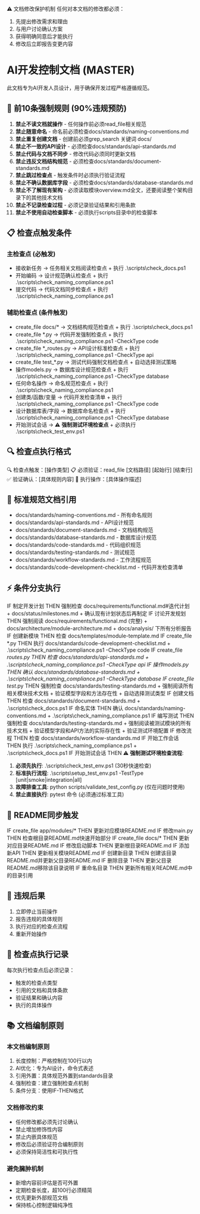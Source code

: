 ⚠️ 文档修改保护机制
任何对本文档的修改都必须：
1. 先提出修改需求和理由
2. 与用户讨论确认方案  
3. 获得明确同意后才能执行
4. 修改后立即报告变更内容

# AI开发控制文档 (MASTER)

此文档专为AI开发人员设计，用于确保开发过程严格遵循规范。

## 🚨 前10条强制规则 (90%违规预防)

1. **禁止不读文档就操作** - 任何操作前必须read_file相关规范
2. **禁止随意命名** - 命名前必须检查docs/standards/naming-conventions.md
3. **禁止重复创建文档** - 创建前必须grep_search 关键词 docs/
4. **禁止不一致的API设计** - 必须检查docs/standards/api-standards.md
5. **禁止代码与文档不同步** - 修改代码必须同时更新文档
6. **禁止违反文档结构规范** - 必须检查docs/standards/document-standards.md
7. **禁止跳过检查点** - 触发条件时必须执行验证流程
8. **禁止不确认数据库字段** - 必须检查docs/standards/database-standards.md
9. **禁止不了解现有架构** - 必须读取模块overview.md全文，还要阅读整个架构目录下的其他技术文档
10. **禁止不记录检查过程** - 必须记录验证结果和引用条款
11. **禁止不使用自动检查脚本** - 必须执行scripts目录中的检查脚本

## 📋 检查点触发条件

### 主检查点 (必触发)
- 接收新任务 → 任务相关文档阅读检查点 + 执行 .\scripts\check_docs.ps1
- 开始编码 → 设计规范确认检查点 + 执行 .\scripts\check_naming_compliance.ps1
- 提交代码 → 代码文档同步检查点 + 执行 .\scripts\check_naming_compliance.ps1

### 辅助检查点 (条件触发)
- create_file docs/* → 文档结构规范检查点 + 执行 .\scripts\check_docs.ps1
- create_file *.py → 代码开发强制检查点 + 执行 .\scripts\check_naming_compliance.ps1 -CheckType code
- create_file *_routes.py → API设计标准检查点 + 执行 .\scripts\check_naming_compliance.ps1 -CheckType api
- create_file test_*.py → 测试代码强制文档检查点 + 自动选择测试策略
- 操作models.py → 数据库设计规范检查点 + 执行 .\scripts\check_naming_compliance.ps1 -CheckType database
- 任何命名操作 → 命名规范检查点 + 执行 .\scripts\check_naming_compliance.ps1
- 创建类/函数/变量 → 代码开发检查清单 + 执行 .\scripts\check_naming_compliance.ps1 -CheckType code
- 设计数据库表/字段 → 数据库命名检查点 + 执行 .\scripts\check_naming_compliance.ps1 -CheckType database
- 开始测试会话 → ⚠️ **强制测试环境检查点** + 必须执行 .\scripts\check_test_env.ps1

## 🔍 检查点执行格式
🔍 检查点触发：[操作类型]
📋 必须验证：read_file [文档路径] [起始行] [结束行]
✅ 验证确认：[具体规则内容]
🚫 执行操作：[具体操作描述]

## 📁 标准规范文档引用
- docs/standards/naming-conventions.md - 所有命名规则
- docs/standards/api-standards.md - API设计规范  
- docs/standards/document-standards.md - 文档结构规范
- docs/standards/database-standards.md - 数据库设计规范
- docs/standards/code-standards.md - 代码组织规范
- docs/standards/testing-standards.md - 测试规范
- docs/standards/workflow-standards.md - 工作流程规范
- docs/standards/code-development-checklist.md - 代码开发检查清单

## ⚡ 条件分支执行
IF 制定开发计划 THEN 强制检查 docs/requirements/functional.md#迭代计划 + docs/status/milestones.md + 确认现有计划状态后再制定
IF 讨论开发规划 THEN 强制阅读 docs/requirements/functional.md (完整) + docs/architecture/module-architecture.md + docs/analysis/ 下所有分析报告
IF 创建新模块 THEN 检查 docs/templates/module-template.md
IF create_file *.py THEN 执行 docs/standards/code-development-checklist.md + .\scripts\check_naming_compliance.ps1 -CheckType code
IF create_file *_routes.py THEN 检查 docs/standards/api-standards.md + .\scripts\check_naming_compliance.ps1 -CheckType api
IF 操作models.py THEN 确认 docs/standards/database-standards.md + .\scripts\check_naming_compliance.ps1 -CheckType database
IF create_file test_*.py THEN 强制检查 docs/standards/testing-standards.md + 强制阅读所有相关模块技术文档 + 验证模型字段和方法存在性 + 自动选择测试类型
IF 创建文档 THEN 检查 docs/standards/document-standards.md + .\scripts\check_docs.ps1
IF 命名实体 THEN 确认 docs/standards/naming-conventions.md + .\scripts\check_naming_compliance.ps1
IF 编写测试 THEN 强制检查 docs/standards/testing-standards.md + 强制阅读被测试模块的所有技术文档 + 验证模型字段和API方法的实际存在性 + 验证测试环境配置
IF 修改流程 THEN 检查 docs/standards/workflow-standards.md
IF 开始工作会话 THEN 执行 .\scripts\check_naming_compliance.ps1 + .\scripts\check_docs.ps1
IF 开始测试会话 THEN ⚠️ **强制测试环境检查流程**:
   1. **必须先执行**: .\scripts\check_test_env.ps1 (30秒快速检查)
   2. **标准执行流程**: .\scripts\setup_test_env.ps1 -TestType [unit|smoke|integration|all]
   3. **故障排查工具**: python scripts/validate_test_config.py (仅在问题时使用)
   4. **禁止直接执行**: pytest 命令 (必须通过标准工具)

## 📄 README同步触发
IF create_file app/modules/* THEN 更新对应模块README.md
IF 修改main.py THEN 检查根目录README.md快速开始部分
IF create_file docs/* THEN 更新对应目录README.md
IF 修改启动脚本 THEN 更新根目录README.md
IF 添加新API THEN 更新相关模块README.md
IF 创建新目录 THEN 创建该目录README.md并更新父目录README.md
IF 删除目录 THEN 更新父目录README.md移除该目录说明
IF 重命名目录 THEN 更新所有相关README.md中的目录引用

## 🚫 违规后果
1. 立即停止当前操作
2. 报告违规的具体规则
3. 执行对应的检查点流程
4. 重新开始操作

## 📝 检查点执行记录
每次执行检查点后必须记录：
- 触发的检查点类型
- 引用的文档和具体条款
- 验证结果和确认内容
- 执行的具体操作

## 📚 文档编制原则

### 本文档编制原则
1. 长度控制：严格控制在100行以内
2. AI优化：专为AI设计，命令式表述
3. 引用外置：具体规范外置到standards目录
4. 强制检查：建立强制检查点机制
5. 条件分支：使用IF-THEN格式

### 文档修改约束
- 任何修改都必须先讨论确认
- 禁止增加修饰性内容
- 禁止内嵌具体规范
- 修改后必须验证符合编制原则
- 必须保持简洁性和可执行性

### 避免臃肿机制
- 新增内容前评估是否可外置
- 定期检查长度，超100行必须精简
- 优先更新外部规范文档
- 保持核心控制逻辑纯净性
